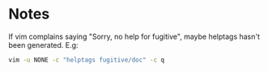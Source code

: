 # Notes

If vim complains saying "Sorry, no help for fugitive", maybe helptags hasn't
been generated. E.g:

```bash
vim -u NONE -c "helptags fugitive/doc" -c q
```
